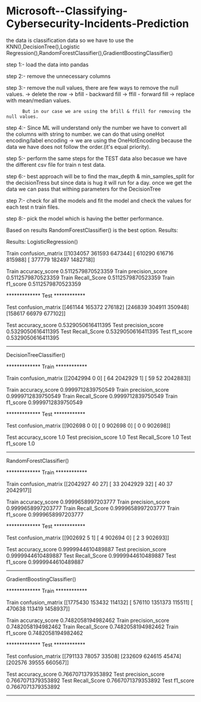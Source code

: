 # Microsoft--Classifying-Cybersecurity-Incidents-Prediction

the data is classification data so we have to use the KNN(),DecisionTree(),Logistic Regression(),RandomForestClassifier(),GradientBoostingClassifier()

step 1:- load the data into pandas

step 2:- remove the unnecessary columns

step 3:- remove the null values, there are few ways to remove the null values.
          -> delete the row
          -> bfill - backward fill
          -> ffill - forward fill
          -> replace with mean/median values.

          But in our case we are using the bfill & ffill for removing the null values.

step 4:- Since ML will understand only the number we have to convert all the columns with string to number. we can do that using oneHot encoding/label encoding
          -> we are using the OneHotEncoding because the data we have does not follow the order.(it's equal priority).

step 5:- perform the same steps for the TEST data also becasue we have the different csv file for train n test data.

step 6:- best approach will be to find the max_depth & min_samples_split for the decisionTress but since data is hug it will run for a day. once we get the data we can pass that withing parameters for the DecisionTree

step 7:- check for all the models and fit the model and check the values for each test n train files.

step 8:- pick the model which is having the better performance.

Based on results RandomForestClassifier() is the best option.
Results:

Results:
    LogisticRegression()

Train confusion_matrix 
[[1034057  361593  647344]
 [ 610290  616716  815988]
 [ 377779  182497 1482718]]

Train accuracy_score 0.5112579870523359
Train precision_score 0.5112579870523359
Train Recall_Score 0.5112579870523359
Train f1_score 0.5112579870523359

************* Test ************

Test confusion_matrix 
[[461144 165372 276182]
 [246839 304911 350948]
 [158617  66979 677102]]

Test accuracy_score 0.5329050616411395
Test precision_score 0.5329050616411395
Test Recall_Score 0.5329050616411395
Test f1_score 0.5329050616411395

******************************

DecisionTreeClassifier()

************* Train ************

Train confusion_matrix 
[[2042994       0       0]
 [     64 2042929       1]
 [     59      52 2042883]]

Train accuracy_score 0.9999712839750549
Train precision_score 0.9999712839750549
Train Recall_Score 0.9999712839750549
Train f1_score 0.9999712839750549

************* Test ************

Test confusion_matrix [[902698      0      0]
 [     0 902698      0]
 [     0      0 902698]]

Test accuracy_score 1.0
Test precision_score 1.0
Test Recall_Score 1.0
Test f1_score 1.0

******************************

RandomForestClassifier()

************* Train ************

Train confusion_matrix 
[[2042927      40      27]
 [     33 2042929      32]
 [     40      37 2042917]]

Train accuracy_score 0.9999658997203777
Train precision_score 0.9999658997203777
Train Recall_Score 0.9999658997203777
Train f1_score 0.9999658997203777

************* Test ************

Test confusion_matrix
[[902692      5      1]
 [     4 902694      0]
 [     2      3 902693]]

Test accuracy_score 0.9999944610489887
Test precision_score 0.9999944610489887
Test Recall_Score 0.9999944610489887
Test f1_score 0.9999944610489887

******************************

GradientBoostingClassifier()

************* Train ************

Train confusion_matrix 
[[1775430  153432  114132]
 [ 576110 1351373  115511]
 [ 470638  113419 1458937]]

Train accuracy_score 0.7482058194982462
Train precision_score 0.7482058194982462
Train Recall_Score 0.7482058194982462
Train f1_score 0.7482058194982462

************* Test ************

Test confusion_matrix 
[[791133  78057  33508]
 [232609 624615  45474]
 [202576  39555 660567]]

Test accuracy_score 0.7667071379353892
Test precision_score 0.7667071379353892
Test Recall_Score 0.7667071379353892
Test f1_score 0.7667071379353892

******************************

